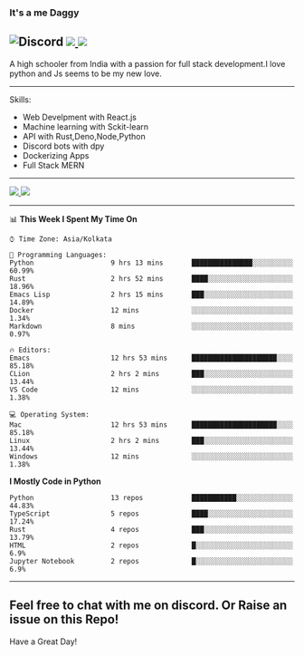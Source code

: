 
### It's a me Daggy

![Discord](https://img.shields.io/discord/491175207122370581?color=black&label=Discord&logo=discord) ![](https://img.shields.io/endpoint?url=https://dev.discordprofiles.me/api/badge/vscode/491174779278065689)<a href="https://github.com/Daggy1234">
  <img src="https://komarev.com/ghpvc/?username=Daggy1234&style=flat-square" />
</a>
 ----

A high schooler from India with a passion for full stack development.I love python and Js seems to be my new love. 

-----

Skills:

- Web Develpment with React.js
- Machine learning with Sckit-learn
- API with Rust,Deno,Node,Python
- Discord bots with dpy
- Dockerizing Apps
- Full Stack MERN

-----
<a href="https://github.com/Daggy1234">
  <img src="https://github-readme-stats.vercel.app/api?username=Daggy1234&show_icons=true&hide_border=true" />
</a><a href="https://github.com/Daggy1234">
  <img src="https://github-readme-stats.vercel.app/api/top-langs/?username=Daggy1234&layout=compact&langs_count=9&hide=css,html" />
</a>

---

<!--START_SECTION:waka-->
📊 **This Week I Spent My Time On** 

```text
⌚︎ Time Zone: Asia/Kolkata

💬 Programming Languages: 
Python                   9 hrs 13 mins       ███████████████░░░░░░░░░░   60.99% 
Rust                     2 hrs 52 mins       ████░░░░░░░░░░░░░░░░░░░░░   18.96% 
Emacs Lisp               2 hrs 15 mins       ███░░░░░░░░░░░░░░░░░░░░░░   14.89% 
Docker                   12 mins             ░░░░░░░░░░░░░░░░░░░░░░░░░   1.34% 
Markdown                 8 mins              ░░░░░░░░░░░░░░░░░░░░░░░░░   0.97%

🔥 Editors: 
Emacs                    12 hrs 53 mins      █████████████████████░░░░   85.18% 
CLion                    2 hrs 2 mins        ███░░░░░░░░░░░░░░░░░░░░░░   13.44% 
VS Code                  12 mins             ░░░░░░░░░░░░░░░░░░░░░░░░░   1.38%

💻 Operating System: 
Mac                      12 hrs 53 mins      █████████████████████░░░░   85.18% 
Linux                    2 hrs 2 mins        ███░░░░░░░░░░░░░░░░░░░░░░   13.44% 
Windows                  12 mins             ░░░░░░░░░░░░░░░░░░░░░░░░░   1.38%

```

**I Mostly Code in Python** 

```text
Python                   13 repos            ███████████░░░░░░░░░░░░░░   44.83% 
TypeScript               5 repos             ████░░░░░░░░░░░░░░░░░░░░░   17.24% 
Rust                     4 repos             ███░░░░░░░░░░░░░░░░░░░░░░   13.79% 
HTML                     2 repos             █░░░░░░░░░░░░░░░░░░░░░░░░   6.9% 
Jupyter Notebook         2 repos             █░░░░░░░░░░░░░░░░░░░░░░░░   6.9%

```



<!--END_SECTION:waka-->

---

Feel free to chat with me on discord. Or Raise an issue on this Repo!
-----
Have a Great Day!
